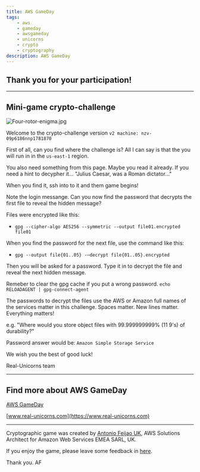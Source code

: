 ```yaml
---
title: AWS GameDay
tags:
    - aws
    - gameday
    - awsgameday
    - unicorns
    - crypto
    - cryptography
description: AWS GameDay
---
```


## Thank you for your participation! 

---

## Mini-game crypto-challenge

![Four-rotor-enigma.jpg](./assets/images/Four-rotor-enigma.jpg "Four-rotor-enigma, Image credits wikipedia")

Welcome to the crypto-challenge version `v2 machine: nzv-09p6186nnp1781870`

First of all, can you find where the challenge is? All I can say is that the you will run in in the `us-east-1` region.

You also need something from this page. Maybe you read it already. If you need a hint to decypher it... "Julius Caesar, was a Roman dictator..."

When you find it, ssh into to it and them game begins!

Note the login messange. Can you now find the password that decrypts the first file to reveal the hidden message?

Files were encrypted like this:

 - `gpg --cipher-algo AES256 --symmetric --output file01.encrypted file01`

When you find the password for the next file, use the command like this:

 - `gpg --output file{01..05} -—decrypt file{01..05}.encrypted`

Then you will be asked for a password. Type it in to decrypt the file and reveal the next hidden message.

Remeber to clear the gpg cache if you put a wrong password. `echo RELOADAGENT | gpg-connect-agent`


The passwords to decrypt the files use the AWS or Amazon full names of the services matter in this challenge. Spaces matter. New lines matter. Everything matters!

e.g. "Where would you store object files with 99.999999999% (11 9's) of durability?"

Password answer would be: `Amazon Simple Storage Service`


We wish you the best of good luck!

Real-Unicorns team

---

## Find more about AWS GameDay

[AWS GameDay](https://aws.amazon.com/gameday/)

[www.real-unicorns.com](https://www.real-unicorns.com)

---

Cryptographic game was created by [Antonio Feijao UK](https://www.linkedin.com/in/antoniofeijaouk/), AWS Solutions Architect for Amazon Web Services EMEA SARL, UK.

If you enjoy the game, please leave some feedback in [here](https://feedback.aws.amazon.com/?ea=feijao&fn=Antonio&ln=Feijao).

Thank you.
AF
